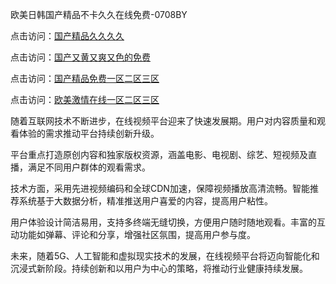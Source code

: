 欧美日韩国产精品不卡久久在线免费-0708BY

点击访问：<a href="https://heiliaowzu4ur.pages.dev">国产精品久久久久</a>

点击访问：<a href="https://heiliaoxqkkct.pages.dev">国产又黄又爽又色的免费</a>

点击访问：<a href="https://heiliaoow5kzm.pages.dev">国产精品免费一区二区三区</a>

点击访问：<a href="https://heiliaoga6s9v.pages.dev">欧美激情在线一区二区三区</a>

随着互联网技术不断进步，在线视频平台迎来了快速发展期。用户对内容质量和观看体验的需求推动平台持续创新升级。

平台重点打造原创内容和独家版权资源，涵盖电影、电视剧、综艺、短视频及直播，满足不同用户群体的观看需求。

技术方面，采用先进视频编码和全球CDN加速，保障视频播放高清流畅。智能推荐系统基于大数据分析，精准推送用户喜爱的内容，提高用户粘性。

用户体验设计简洁易用，支持多终端无缝切换，方便用户随时随地观看。丰富的互动功能如弹幕、评论和分享，增强社区氛围，提高用户参与度。

未来，随着5G、人工智能和虚拟现实技术的发展，在线视频平台将迈向智能化和沉浸式新阶段。持续创新和以用户为中心的策略，将推动行业健康持续发展。

<span style="display:none;">[Canonical link]( https://github.com/dudu211445/273220 ）</span>

